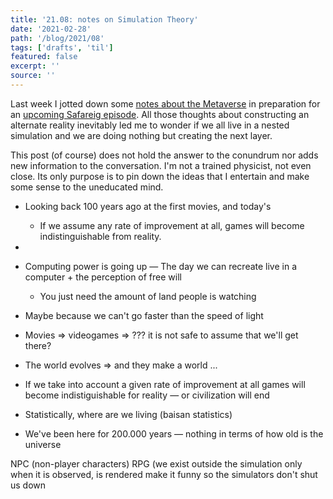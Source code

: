 ```yaml
---
title: '21.08: notes on Simulation Theory'
date: '2021-02-28'
path: '/blog/2021/08'
tags: ['drafts', 'til']
featured: false
excerpt: ''
source: ''
---
```


Last week I jotted down some [notes about the Metaverse](/blog/2021/07) in preparation for an [upcoming Safareig episode](https://www.safareig.fm/26). All those thoughts about constructing an alternate reality inevitably led me to wonder if we all live in a nested simulation and we are doing nothing but creating the next layer.

This post (of course) does not hold the answer to the conundrum nor adds new information to the conversation. I'm not a trained physicist, not even close. Its only purpose is to pin down the ideas that I entertain and make some sense to the uneducated mind.

- Looking back 100 years ago at the first movies, and today's

  - If we assume any rate of improvement at all, games will become indistinguishable from reality.

-
- Computing power is going up — The day we can recreate live in a computer + the perception of free will
  - You just need the amount of land people is watching
- Maybe because we can't go faster than the speed of light
- Movies => videogames => ??? it is not safe to assume that we'll get there?
- The world evolves => and they make a world ...
- If we take into account a given rate of improvement at all games will become indistiguishable for reality — or civilization will end
- Statistically, where are we living (baisan statistics)

- We've been here for 200.000 years — nothing in terms of how old is the universe

NPC (non-player characters)
RPG (we exist outside the simulation
only when it is observed, is rendered
make it funny so the simulators don't shut us down
